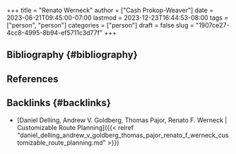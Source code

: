 +++
title = "Renato Werneck"
author = ["Cash Prokop-Weaver"]
date = 2023-06-21T09:45:00-07:00
lastmod = 2023-12-23T16:44:53-08:00
tags = ["person", "person"]
categories = ["person"]
draft = false
slug = "1907ce27-4cc8-4995-8b94-ef5711c3d77f"
+++

## Bibliography {#bibliography}

## References

<style>.csl-entry{text-indent: -1.5em; margin-left: 1.5em;}</style><div class="csl-bib-body">
</div>



## Backlinks {#backlinks}

-   [Daniel Delling, Andrew V. Goldberg, Thomas Pajor, Renato F. Werneck | Customizable Route Planning]({{< relref "daniel_delling_andrew_v_goldberg_thomas_pajor_renato_f_werneck_customizable_route_planning.md" >}})
